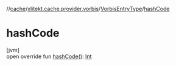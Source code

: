 //[cache](../../../index.md)/[xlitekt.cache.provider.vorbis](../index.md)/[VorbisEntryType](index.md)/[hashCode](hash-code.md)

# hashCode

[jvm]\
open override fun [hashCode](hash-code.md)(): [Int](https://kotlinlang.org/api/latest/jvm/stdlib/kotlin/-int/index.html)
